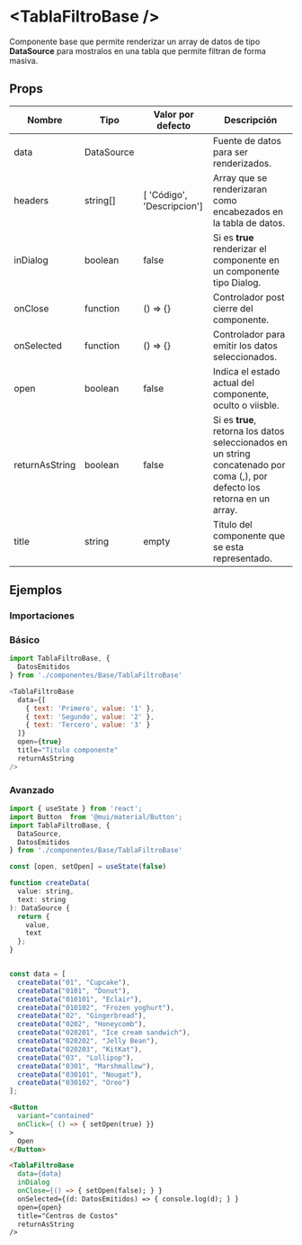 # &lt;TablaFiltroBase /&gt;

Componente base que permite renderizar un array de datos de tipo **DataSource** para mostralos en una tabla que permite filtran de forma masiva.

## Props

| Nombre         | Tipo        | Valor por defecto          | Descripción |
|----------------|-------------|----------------------------|-------------|
| data           | DataSource  |                            | Fuente de datos para ser renderizados.  |
| headers        | string[]    | [ 'Código', 'Descripcion'] | Array que se renderizaran como encabezados en la tabla de datos.   |
| inDialog       | boolean     | false   | Si es **true** renderizar el componente en un componente tipo Dialog. |
| onClose        | function    | () => {} | Controlador post cierre del componente.    |
| onSelected     | function    | () => {} | Controlador para emitir los datos seleccionados. |
| open           | boolean     | false    | Indica el estado actual del componente, oculto o viisble. |
| returnAsString | boolean     | false    | Si es **true**, retorna los datos seleccionados en un string concatenado por coma (,), por defecto los retorna en un array. |
| title          | string      | empty    | Titulo del componente que se esta representado. |

## Ejemplos

### Importaciones

### Básico
```js
import TablaFiltroBase, { 
  DatosEmitidos 
} from './componentes/Base/TablaFiltroBase'
```

```js
<TablaFiltroBase 
  data={[
    { text: 'Primero', value: '1' },
    { text: 'Segundo', value: '2' },
    { text: 'Tercero', value: '3' }
  ]}
  open={true}
  title="Titulo componente"
  returnAsString
/>
```

### Avanzado

```js
import { useState } from 'react';
import Button  from '@mui/material/Button';
import TablaFiltroBase, { 
  DataSource, 
  DatosEmitidos 
} from './componentes/Base/TablaFiltroBase'

const [open, setOpen] = useState(false)

function createData(
  value: string,
  text: string
): DataSource {
  return {
    value, 
    text
  };
}


const data = [
  createData("01", "Cupcake"),
  createData("0101", "Donut"),
  createData("010101", "Eclair"),
  createData("010102", "Frozen yoghurt"),
  createData("02", "Gingerbread"),
  createData("0202", "Honeycomb"),
  createData("020201", "Ice cream sandwich"),
  createData("020202", "Jelly Bean"),
  createData("020203", "KitKat"),
  createData("03", "Lollipop"),
  createData("0301", "Marshmallow"),
  createData("030101", "Nougat"),
  createData("030102", "Oreo")
];
```

```html
<Button 
  variant="contained" 
  onClick={ () => { setOpen(true) }}
>
  Open
</Button>

<TablaFiltroBase 
  data={data}
  inDialog
  onClose={() => { setOpen(false); } }
  onSelected={(d: DatosEmitidos) => { console.log(d); } }
  open={open}
  title="Centros de Costos"
  returnAsString
/>  
```
